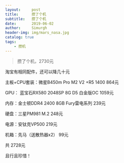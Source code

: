 ```yaml
---
layout:     post
title:      攒了个机
subtitle:   攒了个机
date:       2019-06-02
author:     Simurgh
header-img: img/mars_nasa.jpg
catalog: true
tags:
    - 攒机
---
```


>攒了个机，2730元

淘宝有相同配件，还可以降几十元

主板+CPU套装：微星B450m Pro M2 V2 +R5 1400		 864元

GPU： 蓝宝石RX580 2048SP 8G D5 白金版OC			  1059元

内存：金士顿DDR4 2400 8GB Fury雷电系列				    239元

硬盘：三星PM981 M.2													    248元

电源：安钛克VP500															 219元

机箱：先马（送散热器x2）												   99元



共																						  2728元







且行且珍惜！




